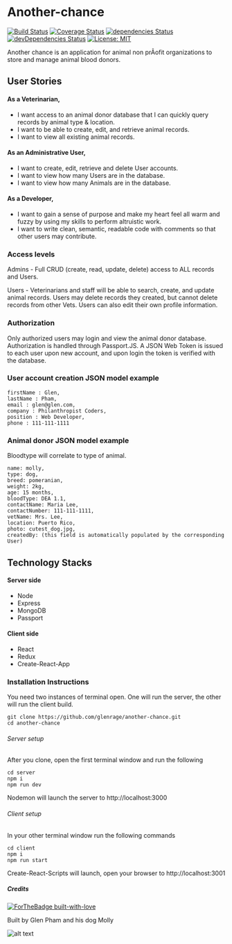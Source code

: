 # Another-chance

[![Build Status](https://travis-ci.org/glenrage/another-chance.svg?branch=master)](https://travis-ci.org/glenrage/another-chance)
[![Coverage Status](https://coveralls.io/repos/github/glenrage/another-chance/badge.svg?branch=master)](https://coveralls.io/github/glenrage/another-chance?branch=master)
[![dependencies Status](https://david-dm.org/expressjs/express/status.svg)](https://david-dm.org/expressjs/express)
[![devDependencies Status](https://david-dm.org/expressjs/express/dev-status.svg)](https://david-dm.org/expressjs/express?type=dev)
[![License: MIT](https://img.shields.io/badge/License-MIT-yellow.svg)](https://opensource.org/licenses/MIT)



Another chance is an application for animal non prÂofit organizations to store and manage animal blood donors.

## User Stories

#### As a Veterinarian,
+ I want access to an animal donor database that I can quickly query records by animal type & location.
+ I want to be able to create, edit, and retrieve animal records.
+ I want to view all existing animal records.

#### As an Administrative User,
+ I want to create, edit, retrieve and delete User accounts.
+ I want to view how many Users are in the database.
+ I want to view how many Animals are in the database.

#### As a Developer,
+ I want to gain a sense of purpose and make my heart feel all warm and fuzzy by using my skills to perform altruistic work.
+ I want to write clean, semantic, readable code with comments so that other users may contribute.


### Access levels

Admins - Full CRUD (create, read, update, delete) access to ALL records and Users.

Users - Veterinarians and staff will be able to search, create, and update animal records. Users may delete records they created, but cannot delete records from other Vets. Users can also edit their own profile information.

### Authorization

Only authorized users may login and view the animal donor database. Authorization is handled through Passport.JS. A JSON Web Token is issued to each user upon new account, and upon login the token is verified with the database.

### User account creation JSON model example

```
firstName : Glen,
lastName : Pham,
email : glen@glen.com,
company : Philanthropist Coders,
position : Web Developer,
phone : 111-111-1111
```

### Animal donor JSON model example
Bloodtype will correlate to type of animal.

```
name: molly,
type: dog,
breed: pomeranian,
weight: 2kg,
age: 15 months,
bloodType: DEA 1.1,
contactName: Maria Lee,
contactNumber: 111-111-1111,
vetName: Mrs. Lee,
location: Puerto Rico,
photo: cutest_dog.jpg,
createdBy: (this field is automatically populated by the corresponding User)
```
## Technology Stacks

#### Server side
* Node
* Express
* MongoDB
* Passport

#### Client side
* React
* Redux
* Create-React-App

### Installation Instructions

You need two instances of terminal open. One will run the server, the other will run the client build.

```
git clone https://github.com/glenrage/another-chance.git
cd another-chance
```
###### Server setup
After you clone, open the first terminal window and run the following
```
cd server
npm i
npm run dev
```
Nodemon will launch the server to http://localhost:3000

###### Client setup

In your other terminal window run the following commands
```
cd client
npm i
npm run start
```
Create-React-Scripts will launch, open your browser to http://localhost:3001

##### Credits
[![ForTheBadge built-with-love](http://ForTheBadge.com/images/badges/built-with-love.svg)](https://GitHub.com/glenrage/)


Built by Glen Pham and his dog Molly




![alt text](http://res.cloudinary.com/glenrage/image/upload/v1501901159/molly_s6oikj.jpg)
